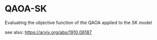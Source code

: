 # QAOA-SK
Evaluating the objective function of the QAOA applied to the SK model

see also: https://arxiv.org/abs/1910.08187

